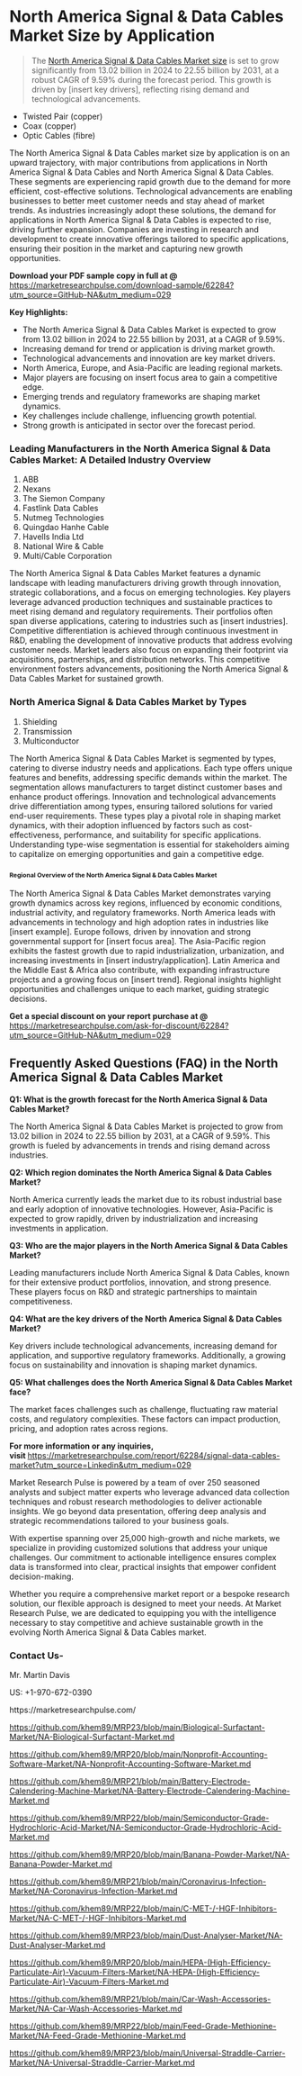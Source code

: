 <h1>North America Signal & Data Cables Market&nbsp;Size by Application</h1><blockquote><p>The <a href="https://marketresearchpulse.com/download-sample/62284?utm_source=GitHub-NA&amp;utm_medium=029">North America Signal & Data Cables Market size</a> is set to grow significantly from 13.02 billion in 2024 to 22.55 billion by 2031, at a robust CAGR of 9.59% during the forecast period. This growth is driven by [insert key drivers], reflecting rising demand and technological advancements.</p></blockquote><ul><li>Twisted Pair (copper)<li> Coax (copper)<li> Optic Cables (fibre)</li></ul><p>The North America Signal & Data Cables market size by application is on an upward trajectory, with major contributions from applications in North America Signal & Data Cables and North America Signal & Data Cables. These segments are experiencing rapid growth due to the demand for more efficient, cost-effective solutions. Technological advancements are enabling businesses to better meet customer needs and stay ahead of market trends. As industries increasingly adopt these solutions, the demand for applications in North America Signal & Data Cables is expected to rise, driving further expansion. Companies are investing in research and development to create innovative offerings tailored to specific applications, ensuring their position in the market and capturing new growth opportunities.</p><p><strong>Download your PDF sample copy in full at @ </strong><a href="https://marketresearchpulse.com/download-sample/62284?utm_source=GitHub-NA&amp;utm_medium=029">https://marketresearchpulse.com/download-sample/62284?utm_source=GitHub-NA&amp;utm_medium=029</a></p><p><strong>Key Highlights: </strong></p><ul><li>The North America Signal & Data Cables Market is expected to grow from 13.02 billion in 2024 to 22.55 billion by 2031, at a CAGR of 9.59%.</li><li>Increasing demand for trend or application is driving market growth.</li><li>Technological advancements and innovation are key market drivers.</li><li>North America, Europe, and Asia-Pacific are leading regional markets.</li><li>Major players are focusing on insert focus area to gain a competitive edge.</li><li>Emerging trends and regulatory frameworks are shaping market dynamics.</li><li>Key challenges include challenge, influencing growth potential.</li><li>Strong growth is anticipated in sector over the forecast period.</li></ul><h3>Leading Manufacturers in the North America Signal & Data Cables Market: A Detailed Industry Overview</h3><ol><li>ABB</li><li>Nexans</li><li>The Siemon Company</li><li>Fastlink Data Cables</li><li>Nutmeg Technologies</li><li>Quingdao Hanhe Cable</li><li>Havells India Ltd</li><li>National Wire & Cable</li><li>Multi/Cable Corporation</li></ol><div class="flex max-w-full flex-col flex-grow"><div class="min-h-8 text-message flex w-full flex-col items-end gap-2 whitespace-normal break-words [.text-message+&amp;]:mt-5" dir="auto" data-message-author-role="assistant" data-message-id="fd8432e4-4910-450d-b182-61b7bfb0a01f" data-message-model-slug="gpt-4o"><div class="flex w-full flex-col gap-1 empty:hidden first:pt-[3px]"><div class="markdown prose w-full break-words dark:prose-invert light"><p>The North America Signal & Data Cables Market features a dynamic landscape with leading manufacturers driving growth through innovation, strategic collaborations, and a focus on emerging technologies. Key players leverage advanced production techniques and sustainable practices to meet rising demand and regulatory requirements. Their portfolios often span diverse applications, catering to industries such as [insert industries]. Competitive differentiation is achieved through continuous investment in R&amp;D, enabling the development of innovative products that address evolving customer needs. Market leaders also focus on expanding their footprint via acquisitions, partnerships, and distribution networks. This competitive environment fosters advancements, positioning the North America Signal & Data Cables Market for sustained growth.</p></div></div></div></div><h3>North America Signal & Data Cables Market by Types</h3><ol><li>Shielding<li> Transmission<li> Multiconductor</li></ol><div class="flex max-w-full flex-col flex-grow"><div class="min-h-8 text-message flex w-full flex-col items-end gap-2 whitespace-normal break-words [.text-message+&amp;]:mt-5" dir="auto" data-message-author-role="assistant" data-message-id="084470be-0bb7-4664-bddf-5156b4f41249" data-message-model-slug="gpt-4o-mini"><div class="flex w-full flex-col gap-1 empty:hidden first:pt-[3px]"><div class="markdown prose w-full break-words dark:prose-invert light"><p>The North America Signal & Data Cables Market is segmented by types, catering to diverse industry needs and applications. Each type offers unique features and benefits, addressing specific demands within the market. The segmentation allows manufacturers to target distinct customer bases and enhance product offerings. Innovation and technological advancements drive differentiation among types, ensuring tailored solutions for varied end-user requirements. These types play a pivotal role in shaping market dynamics, with their adoption influenced by factors such as cost-effectiveness, performance, and suitability for specific applications. Understanding type-wise segmentation is essential for stakeholders aiming to capitalize on emerging opportunities and gain a competitive edge.</p></div></div></div></div><h3><span style="font-size: 11px;">Regional Overview of the North America Signal & Data Cables Market</span></h3><div class="flex max-w-full flex-col flex-grow"><div class="min-h-8 text-message flex w-full flex-col items-end gap-2 whitespace-normal break-words [.text-message+&amp;]:mt-5" dir="auto" data-message-author-role="assistant" data-message-id="e9038762-ce64-4e30-91c9-9bd413514231" data-message-model-slug="gpt-4o-mini"><div class="flex w-full flex-col gap-1 empty:hidden first:pt-[3px]"><div class="markdown prose w-full break-words dark:prose-invert light"><p>The North America Signal & Data Cables Market demonstrates varying growth dynamics across key regions, influenced by economic conditions, industrial activity, and regulatory frameworks. North America leads with advancements in technology and high adoption rates in industries like [insert example]. Europe follows, driven by innovation and strong governmental support for [insert focus area]. The Asia-Pacific region exhibits the fastest growth due to rapid industrialization, urbanization, and increasing investments in [insert industry/application]. Latin America and the Middle East &amp; Africa also contribute, with expanding infrastructure projects and a growing focus on [insert trend]. Regional insights highlight opportunities and challenges unique to each market, guiding strategic decisions.</p></div></div></div></div><p><strong>Get a special discount on your report purchase at @ </strong><a href="https://marketresearchpulse.com/ask-for-discount/62284?utm_source=GitHub-NA&amp;utm_medium=029">https://marketresearchpulse.com/ask-for-discount/62284?utm_source=GitHub-NA&amp;utm_medium=029</a></p><h2>Frequently Asked Questions (FAQ) in the North America Signal & Data Cables Market</h2><p><strong>Q1: What is the growth forecast for the North America Signal & Data Cables Market?</strong></p><p>The North America Signal & Data Cables Market is projected to grow from 13.02 billion in 2024 to 22.55 billion by 2031, at a CAGR of 9.59%. This growth is fueled by advancements in trends and rising demand across industries.</p><p><strong>Q2: Which region dominates the North America Signal & Data Cables Market?</strong></p><p>North America currently leads the market due to its robust industrial base and early adoption of innovative technologies. However, Asia-Pacific is expected to grow rapidly, driven by industrialization and increasing investments in application.</p><p><strong>Q3: Who are the major players in the North America Signal & Data Cables Market?</strong></p><p>Leading manufacturers include North America Signal & Data Cables, known for their extensive product portfolios, innovation, and strong presence. These players focus on R&amp;D and strategic partnerships to maintain competitiveness.</p><p><strong>Q4: What are the key drivers of the North America Signal & Data Cables Market?</strong></p><p>Key drivers include technological advancements, increasing demand for application, and supportive regulatory frameworks. Additionally, a growing focus on sustainability and innovation is shaping market dynamics.</p><p><strong>Q5: What challenges does the North America Signal & Data Cables Market face?</strong></p><p>The market faces challenges such as challenge, fluctuating raw material costs, and regulatory complexities. These factors can impact production, pricing, and adoption rates across regions.</p><p><strong>For more information or any inquiries, visit&nbsp;</strong><a href="https://marketresearchpulse.com/report/62284/signal-data-cables-market?utm_source=Linkedin&utm_medium=029">https://marketresearchpulse.com/report/62284/signal-data-cables-market?utm_source=Linkedin&utm_medium=029</a></p><p>Market Research Pulse is powered by a team of over 250 seasoned analysts and subject matter experts who leverage advanced data collection techniques and robust research methodologies to deliver actionable insights. We go beyond data presentation, offering deep analysis and strategic recommendations tailored to your business goals.</p><p>With expertise spanning over 25,000 high-growth and niche markets, we specialize in providing customized solutions that address your unique challenges. Our commitment to actionable intelligence ensures complex data is transformed into clear, practical insights that empower confident decision-making.</p><p>Whether you require a comprehensive market report or a bespoke research solution, our flexible approach is designed to meet your needs. At Market Research Pulse, we are dedicated to equipping you with the intelligence necessary to stay competitive and achieve sustainable growth in the evolving North America Signal & Data Cables market.</p><h3><strong>Contact Us-</strong></h3><p>Mr. Martin Davis</p><p>US: +1-970-672-0390</p><p>https://marketresearchpulse.com/</p><p><a href="https://github.com/khem89/MRP23/blob/main/Biological-Surfactant-Market/NA-Biological-Surfactant-Market.md">https://github.com/khem89/MRP23/blob/main/Biological-Surfactant-Market/NA-Biological-Surfactant-Market.md</a></p><p><a href="https://github.com/khem89/MRP20/blob/main/Nonprofit-Accounting-Software-Market/NA-Nonprofit-Accounting-Software-Market.md">https://github.com/khem89/MRP20/blob/main/Nonprofit-Accounting-Software-Market/NA-Nonprofit-Accounting-Software-Market.md</a></p><p><a href="https://github.com/khem89/MRP21/blob/main/Battery-Electrode-Calendering-Machine-Market/NA-Battery-Electrode-Calendering-Machine-Market.md">https://github.com/khem89/MRP21/blob/main/Battery-Electrode-Calendering-Machine-Market/NA-Battery-Electrode-Calendering-Machine-Market.md</a></p><p><a href="https://github.com/khem89/MRP22/blob/main/Semiconductor-Grade-Hydrochloric-Acid-Market/NA-Semiconductor-Grade-Hydrochloric-Acid-Market.md">https://github.com/khem89/MRP22/blob/main/Semiconductor-Grade-Hydrochloric-Acid-Market/NA-Semiconductor-Grade-Hydrochloric-Acid-Market.md</a></p><p><a href="https://github.com/khem89/MRP20/blob/main/Banana-Powder-Market/NA-Banana-Powder-Market.md">https://github.com/khem89/MRP20/blob/main/Banana-Powder-Market/NA-Banana-Powder-Market.md</a></p><p><a href="https://github.com/khem89/MRP21/blob/main/Coronavirus-Infection-Market/NA-Coronavirus-Infection-Market.md">https://github.com/khem89/MRP21/blob/main/Coronavirus-Infection-Market/NA-Coronavirus-Infection-Market.md</a></p><p><a href="https://github.com/khem89/MRP22/blob/main/C-MET-/-HGF-Inhibitors-Market/NA-C-MET-/-HGF-Inhibitors-Market.md">https://github.com/khem89/MRP22/blob/main/C-MET-/-HGF-Inhibitors-Market/NA-C-MET-/-HGF-Inhibitors-Market.md</a></p><p><a href="https://github.com/khem89/MRP23/blob/main/Dust-Analyser-Market/NA-Dust-Analyser-Market.md">https://github.com/khem89/MRP23/blob/main/Dust-Analyser-Market/NA-Dust-Analyser-Market.md</a></p><p><a href="https://github.com/khem89/MRP20/blob/main/HEPA-(High-Efficiency-Particulate-Air)-Vacuum-Filters-Market/NA-HEPA-(High-Efficiency-Particulate-Air)-Vacuum-Filters-Market.md">https://github.com/khem89/MRP20/blob/main/HEPA-(High-Efficiency-Particulate-Air)-Vacuum-Filters-Market/NA-HEPA-(High-Efficiency-Particulate-Air)-Vacuum-Filters-Market.md</a></p><p><a href="https://github.com/khem89/MRP21/blob/main/Car-Wash-Accessories-Market/NA-Car-Wash-Accessories-Market.md">https://github.com/khem89/MRP21/blob/main/Car-Wash-Accessories-Market/NA-Car-Wash-Accessories-Market.md</a></p><p><a href="https://github.com/khem89/MRP22/blob/main/Feed-Grade-Methionine-Market/NA-Feed-Grade-Methionine-Market.md">https://github.com/khem89/MRP22/blob/main/Feed-Grade-Methionine-Market/NA-Feed-Grade-Methionine-Market.md</a></p><p><a href="https://github.com/khem89/MRP23/blob/main/Universal-Straddle-Carrier-Market/NA-Universal-Straddle-Carrier-Market.md">https://github.com/khem89/MRP23/blob/main/Universal-Straddle-Carrier-Market/NA-Universal-Straddle-Carrier-Market.md</a></p>
